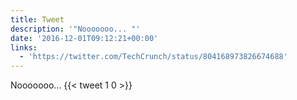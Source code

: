 ```yaml
---
title: Tweet
description: '"Nooooooo... "'
date: '2016-12-01T09:12:21+00:00'
links:
  - 'https://twitter.com/TechCrunch/status/804168973826674688'
---
```

Nooooooo... 
      {{< tweet 1 0 >}}
    
